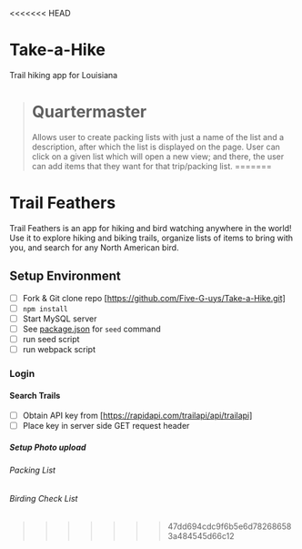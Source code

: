 <<<<<<< HEAD
# Take-a-Hike

Trail hiking app for Louisiana

> # Quartermaster
>
> Allows user to create packing lists with just a name of the list and a description, after which the list is displayed on the page.
> User can click on a given list which will open a new view; and there, the user can add items that they want for that trip/packing list.
=======
# Trail Feathers
Trail Feathers is an app for hiking and bird watching anywhere in the world! Use it to explore hiking and biking trails, organize lists of items
to bring with you, and search for any North American bird. 

## Setup Environment
- [ ] Fork & Git clone repo [https://github.com/Five-G-uys/Take-a-Hike.git]
- [ ] `npm install`
- [ ] Start MySQL server
- [ ] See [package.json](./package.json) for `seed` command
- [ ] run seed script
- [ ] run webpack script 

### Login

#### Search Trails
- [ ] Obtain API key from [https://rapidapi.com/trailapi/api/trailapi]
- [ ] Place key in server side GET request header

##### Setup Photo upload

###### Packing List


###### Birding Check List
>>>>>>> 47dd694cdc9f6b5e6d782686583a484545d66c12
